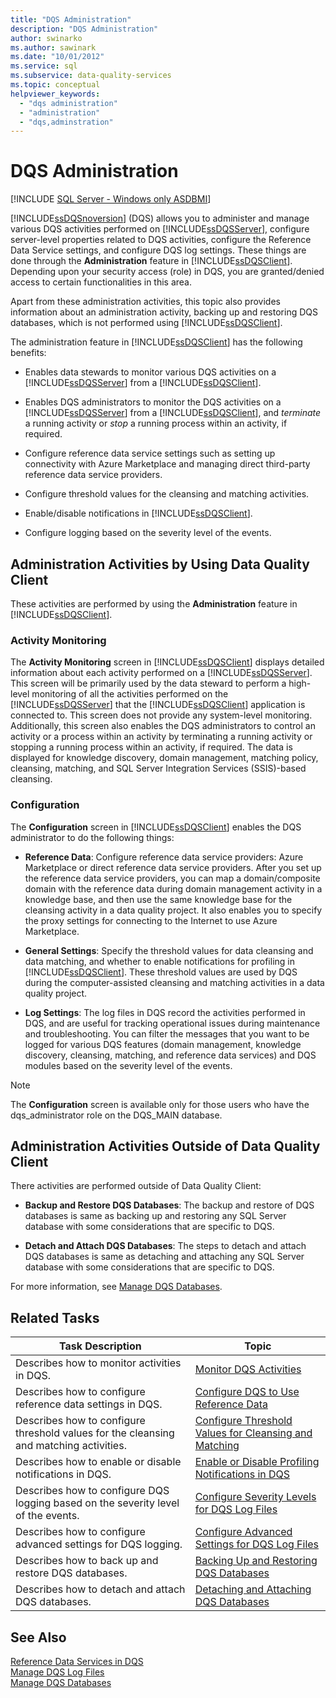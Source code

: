 ```yaml
---
title: "DQS Administration"
description: "DQS Administration"
author: swinarko
ms.author: sawinark
ms.date: "10/01/2012"
ms.service: sql
ms.subservice: data-quality-services
ms.topic: conceptual
helpviewer_keywords:
  - "dqs administration"
  - "administration"
  - "dqs,adminstration"
---
```

# DQS Administration

[!INCLUDE [SQL Server - Windows only ASDBMI](../includes/applies-to-version/sqlserver.md)]

  [!INCLUDE[ssDQSnoversion](../includes/ssdqsnoversion-md.md)] (DQS) allows you to administer and manage various DQS activities performed on [!INCLUDE[ssDQSServer](../includes/ssdqsserver-md.md)], configure server-level properties related to DQS activities, configure the Reference Data Service settings, and configure DQS log settings. These things are done through the **Administration** feature in [!INCLUDE[ssDQSClient](../includes/ssdqsclient-md.md)]. Depending upon your security access (role) in DQS, you are granted/denied access to certain functionalities in this area.  
  
 Apart from these administration activities, this topic also provides information about an administration activity, backing up and restoring DQS databases, which is not performed using [!INCLUDE[ssDQSClient](../includes/ssdqsclient-md.md)].  
  
 The administration feature in [!INCLUDE[ssDQSClient](../includes/ssdqsclient-md.md)] has the following benefits:  
  
-   Enables data stewards to monitor various DQS activities on a [!INCLUDE[ssDQSServer](../includes/ssdqsserver-md.md)] from a [!INCLUDE[ssDQSClient](../includes/ssdqsclient-md.md)].  
  
-   Enables DQS administrators to monitor the DQS activities on a [!INCLUDE[ssDQSServer](../includes/ssdqsserver-md.md)] from a [!INCLUDE[ssDQSClient](../includes/ssdqsclient-md.md)], and *terminate* a running activity or *stop* a running process within an activity, if required.  
  
-   Configure reference data service settings such as setting up connectivity with Azure Marketplace and managing direct third-party reference data service providers.  
  
-   Configure threshold values for the cleansing and matching activities.  
  
-   Enable/disable notifications in [!INCLUDE[ssDQSClient](../includes/ssdqsclient-md.md)].  
  
-   Configure logging based on the severity level of the events.  
  
##  <a name="AdminUsingClent"></a> Administration Activities by Using Data Quality Client  
 These activities are performed by using the **Administration** feature in [!INCLUDE[ssDQSClient](../includes/ssdqsclient-md.md)].  
  
### Activity Monitoring  
 The **Activity Monitoring** screen in [!INCLUDE[ssDQSClient](../includes/ssdqsclient-md.md)] displays detailed information about each activity performed on a [!INCLUDE[ssDQSServer](../includes/ssdqsserver-md.md)]. This screen will be primarily used by the data steward to perform a high-level monitoring of all the activities performed on the [!INCLUDE[ssDQSServer](../includes/ssdqsserver-md.md)] that the [!INCLUDE[ssDQSClient](../includes/ssdqsclient-md.md)] application is connected to. This screen does not provide any system-level monitoring. Additionally, this screen also enables the DQS administrators to control an activity or a process within an activity by terminating a running activity or stopping a running process within an activity, if required. The data is displayed for knowledge discovery, domain management, matching policy, cleansing, matching, and SQL Server Integration Services (SSIS)-based cleansing.  
  
### Configuration  
 The **Configuration** screen in [!INCLUDE[ssDQSClient](../includes/ssdqsclient-md.md)] enables the DQS administrator to do the following things:  
  
-   **Reference Data**: Configure reference data service providers: Azure Marketplace or direct reference data service providers. After you set up the reference data service providers, you can map a domain/composite domain with the reference data during domain management activity in a knowledge base, and then use the same knowledge base for the cleansing activity in a data quality project. It also enables you to specify the proxy settings for connecting to the Internet to use Azure Marketplace.  
  
-   **General Settings**: Specify the threshold values for data cleansing and data matching, and whether to enable notifications for profiling in [!INCLUDE[ssDQSClient](../includes/ssdqsclient-md.md)]. These threshold values are used by DQS during the computer-assisted cleansing and matching activities in a data quality project.  
  
-   **Log Settings**: The log files in DQS record the activities performed in DQS, and are useful for tracking operational issues during maintenance and troubleshooting. You can filter the messages that you want to be logged for various DQS features (domain management, knowledge discovery, cleansing, matching, and reference data services) and DQS modules based on the severity level of the events.  
  
> [!NOTE]  
>  The **Configuration** screen is available only for those users who have the dqs_administrator role on the DQS_MAIN database.  
  
##  <a name="AdminOutsideClient"></a> Administration Activities Outside of Data Quality Client  
 There activities are performed outside of Data Quality Client:  
  
-   **Backup and Restore DQS Databases**: The backup and restore of DQS databases is same as backing up and restoring any SQL Server database with some considerations that are specific to DQS.  
  
-   **Detach and Attach DQS Databases**: The steps to detach and attach DQS databases is same as detaching and attaching any SQL Server database with some considerations that are specific to DQS.  
  
 For more information, see [Manage DQS Databases](../data-quality-services/manage-dqs-databases.md).  
  
## Related Tasks  
  
|Task Description|Topic|  
|----------------------|-----------|  
|Describes how to monitor activities in DQS.|[Monitor DQS Activities](../data-quality-services/monitor-dqs-activities.md)|  
|Describes how to configure reference data settings in DQS.|[Configure DQS to Use Reference Data](../data-quality-services/configure-dqs-to-use-reference-data.md)|  
|Describes how to configure threshold values for the cleansing and matching activities.|[Configure Threshold Values for Cleansing and Matching](../data-quality-services/configure-threshold-values-for-cleansing-and-matching.md)|  
|Describes how to enable or disable notifications in DQS.|[Enable or Disable Profiling Notifications in DQS](../data-quality-services/enable-or-disable-profiling-notifications-in-dqs.md)|  
|Describes how to configure DQS logging based on the severity level of the events.|[Configure Severity Levels for DQS Log Files](../data-quality-services/configure-severity-levels-for-dqs-log-files.md)|  
|Describes how to configure advanced settings for DQS logging.|[Configure Advanced Settings for DQS Log Files](../data-quality-services/configure-advanced-settings-for-dqs-log-files.md)|  
|Describes how to back up and restore DQS databases.|[Backing Up and Restoring DQS Databases](../data-quality-services/backing-up-and-restoring-dqs-databases.md)|  
|Describes how to detach and attach DQS databases.|[Detaching and Attaching DQS Databases](../data-quality-services/detaching-and-attaching-dqs-databases.md)|  
  
## See Also  
 [Reference Data Services in DQS](../data-quality-services/reference-data-services-in-dqs.md)   
 [Manage DQS Log Files](../data-quality-services/manage-dqs-log-files.md)   
 [Manage DQS Databases](../data-quality-services/manage-dqs-databases.md)  
  
  
